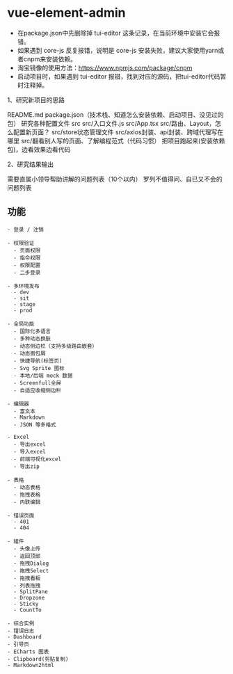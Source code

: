 
# vue-element-admin

- 在package.json中先删除掉 tui-editor 这条记录，在当前环境中安装它会报错。
- 如果遇到 core-js 反复报错，说明是 core-js 安装失败，建议大家使用yarn或者cnpm来安装依赖。
- 淘宝镜像的使用方法：https://www.npmjs.com/package/cnpm
- 启动项目时，如果遇到 tui-editor 报错，找到对应的源码，把tui-editor代码暂时注释掉。


1、研究新项目的思路

README.md
package.json（技术栈、知道怎么安装依赖、启动项目、没见过的包）
研究各种配置文件
src
src/入口文件.js
src/App.tsx
src/路由、Layout，怎么配置新页面？
src/store状态管理文件
src/axios封装、api封装、跨域代理写在哪里
src/翻看别人写的页面、了解编程范式（代码习惯）
把项目跑起来(安装依赖包)，边看效果边看代码


2、研究结果输出

需要直属小领导帮助讲解的问题列表（10个以内）
罗列不值得问、自已又不会的问题列表




## 功能

```
- 登录 / 注销

- 权限验证
  - 页面权限
  - 指令权限
  - 权限配置
  - 二步登录

- 多环境发布
  - dev
  - sit
  - stage
  - prod

- 全局功能
  - 国际化多语言
  - 多种动态换肤
  - 动态侧边栏（支持多级路由嵌套）
  - 动态面包屑
  - 快捷导航(标签页)
  - Svg Sprite 图标
  - 本地/后端 mock 数据
  - Screenfull全屏
  - 自适应收缩侧边栏

- 编辑器
  - 富文本
  - Markdown
  - JSON 等多格式

- Excel
  - 导出excel
  - 导入excel
  - 前端可视化excel
  - 导出zip

- 表格
  - 动态表格
  - 拖拽表格
  - 内联编辑

- 错误页面
  - 401
  - 404

- 組件
  - 头像上传
  - 返回顶部
  - 拖拽Dialog
  - 拖拽Select
  - 拖拽看板
  - 列表拖拽
  - SplitPane
  - Dropzone
  - Sticky
  - CountTo

- 综合实例
- 错误日志
- Dashboard
- 引导页
- ECharts 图表
- Clipboard(剪贴复制)
- Markdown2html
```

